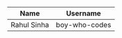 | Name       		| Username           | 
|---------------|--------------------|
| Rahul Sinha		| boy-who-codes      |  

